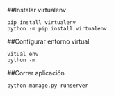 ##Instalar virtualenv
```
pip install virtualenv
python -m pip install virtualenv
```
##Configurar entorno virtual
```
vitual env
python -m
```
##Correr aplicación
```
python manage.py runserver
```